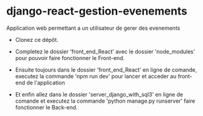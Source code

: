 # django-react-gestion-evenements
Application web permettant a un utilisateur de gerer des evenements

* Clonez ce dépôt.

* Completez le dossier 'front_end_React' avec le dossier 'node_modules' pour pouvoir faire fonctionner le Front-end.

* Ensuite toujours dans le dossier 'front_end_React' en ligne de comande, executez la commande 'npm run dev' pour lancer et acceder au front-end de l'application

* Et enfin allez dans le dossier 'server_django_with_sql3' en ligne de comande et executez la commande 'python manage.py runserver' faire fonctionner le Back-end.
